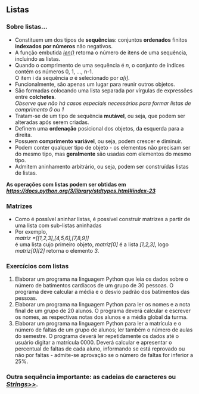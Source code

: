 ## Listas 

### Sobre listas...
- Constituem um dos tipos de **sequências**: conjuntos **ordenados** finitos **indexados por números** não negativos. 
- A função embutida [*len()*](https://docs.python.org/pt-br/3/library/functions.html#len) retorna o número de itens de uma sequência, incluindo as listas.
- Quando o comprimento de uma sequência é *n*, o conjunto de índices contém os números 0, 1, …, n-1.  
  O item i da sequência *a* é selecionado por *a[i]*.
- Funcionalmente, são apenas um lugar para reunir outros objetos.
- São formadas colocando uma lista separada por vírgulas de expressões entre **colchetes**.  
  *Observe que não há casos especiais necessários para formar listas de comprimento 0 ou 1*
- Tratam-se de um tipo de sequência **mutável**, ou seja, que podem ser alteradas após serem criadas. 
- Definem uma **ordenação** posicional dos objetos, da esquerda para a direita. 
- Possuem **comprimento variável**, ou seja, podem crescer e diminuir.
- Podem conter qualquer tipo de objeto - os elementos não precisam ser do mesmo tipo, mas **geralmente** são usadas com elementos do mesmo tipo.
- Admitem aninhamento arbitrário, ou seja, podem ser construídas listas de listas.
  
**As operações com listas podem ser obtidas em *<https://docs.python.org/3/library/stdtypes.html#index-23>***

### Matrizes
- Como é possível aninhar listas, é possível construir matrizes a partir de uma lista com sub-listas aninhadas
- Por exemplo,  
  *matriz =[[1,2,3],[4,5,6],[7,8,9]]*  
  é uma lista cujo primeiro objeto, *matriz[0]* é a lista *[1,2,3]*, logo  
  *matriz[0][2]* retorna o elemento *3*. 

### Exercícios com listas  
1. Elaborar um programa na linguagem Python que leia os dados sobre o número de batimentos cardíacos de um grupo de 30 pessoas. O programa deve calcular a média e o desvio padrão dos batimentos das pessoas.
2. Elaborar um programa na linguagem Python para ler os nomes e a nota final de um grupo de 20 alunos. O programa deverá calcular e escrever os nomes, as respectivas notas dos alunos e a média global da turma.
3. Elaborar um programa na linguagem Python para ler a matrícula e o número de faltas de um grupo de alunos; ler também o número de aulas do semestre. O programa deverá ler repetidamente os dados até o usuário digitar a matrícula 0000. Deverá calcular e apresentar o percentual de faltas de cada aluno, informando se está reprovado ou não por faltas - admite-se aprovação se o número de faltas for inferior a 25%. 

### Outra sequência importante: as cadeias de caracteres ou *[Strings>>](prog_str.md)*.
